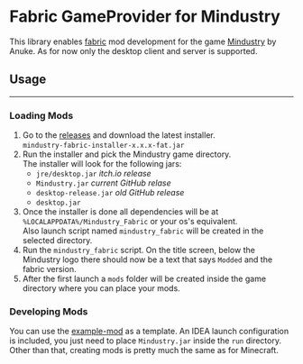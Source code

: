 # Fabric GameProvider for Mindustry

This library enables [fabric](https://fabricmc.net/) mod development for the
game [Mindustry](https://mindustrygame.github.io/) by Anuke. As for now only the desktop client and server is supported.

## Usage

---

### Loading Mods

1. Go to the [releases](https://github.com/Qendolin/mindustry-fabric-loader/releases) and download the latest
   installer.  
   `mindustry-fabric-installer-x.x.x-fat.jar`
2. Run the installer and pick the Mindustry game directory.  
   The installer will look for the following jars:
    - `jre/desktop.jar` *itch.io release*
    - `Mindustry.jar` *current GitHub relase*
    - `desktop-release.jar` *old GitHub release*
    - `desktop.jar`
3. Once the installer is done all dependencies will be at `%LOCALAPPDATA%/Mindustry_Fabric` or your os's equivalent.  
   Also launch script named `mindustry_fabric` will be created in the selected directory.
4. Run the `mindustry_fabric` script. On the title screen, below the Mindustry logo there should now be a text that
   says `Modded` and the fabric version.
5. After the first launch a `mods` folder will be created inside the game directory where you can place your mods.

### Developing Mods

You can use the [example-mod](./example-mod) as a template. 
An IDEA launch configuration is included, you just need to place `Mindustry.jar` inside the `run` directory.
Other than that, creating mods is pretty much the same as for Minecraft.
